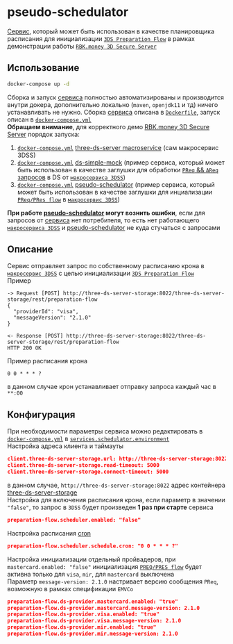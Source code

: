 # pseudo-schedulator
[Сервис](https://github.com/rbkmoney/three-ds-server-compose/blob/master/pseudo-schedulator/pom.xml), который может быть использован в качестве планировщика расписания для инициализации [`3DS Preparation Flow`](https://github.com/rbkmoney/three-ds-server-compose/blob/master/docs/EMVCo_Protocol_and_Core_Functions_Specification_v2.2.0.pdf) в рамках демонстрации работы [`RBK.money 3D Secure Server`](https://github.com/rbkmoney/three-ds-server)  
## Использование
```bash
docker-compose up -d
```
Cборка и запуск [сервиса](https://github.com/rbkmoney/three-ds-server-compose/blob/master/pseudo-schedulator/pom.xml) полностью автоматизированы и производится внутри докера, дополнительно локально (`maven`, `openjdk11` и тд) ничего устанавливать не нужно. Сборка [сервиса](https://github.com/rbkmoney/three-ds-server-compose/blob/master/pseudo-schedulator/pom.xml) описана в [`Dockerfile`](https://github.com/rbkmoney/three-ds-server-compose/blob/master/pseudo-schedulator/Dockerfile), запуск описан в [`docker-compose.yml`](https://github.com/rbkmoney/three-ds-server-compose/blob/master/pseudo-schedulator/docker-compose.yml)  
**Обращаем внимание**, для корректного демо [RBK.money 3D Secure Server](https://github.com/rbkmoney/three-ds-server) порядок запуска:  
1. [`docker-compose.yml`](https://github.com/rbkmoney/three-ds-server-compose/blob/master/docker-compose.yml) [three-ds-server macroservice](https://github.com/rbkmoney/three-ds-server-compose#three-ds-server-compose) (сам макросервис 3DSS)
2. [`docker-compose.yml`](https://github.com/rbkmoney/three-ds-server-compose/blob/master/ds-simple-mock/docker-compose.yml) [ds-simple-mock](https://github.com/rbkmoney/three-ds-server-compose/tree/master/ds-simple-mock#ds-simple-mock) (пример сервиса, который может быть использован в качестве заглушки для обработки [`PReq` && `AReq` запросов](https://github.com/rbkmoney/three-ds-server-compose/blob/master/docs/EMVCo_Protocol_and_Core_Functions_Specification_v2.2.0.pdf) в DS от [`макросервиса 3DSS`](https://github.com/rbkmoney/three-ds-server-compose#three-ds-server-compose))
3. [`docker-compose.yml`](https://github.com/rbkmoney/three-ds-server-compose/blob/master/pseudo-schedulator/docker-compose.yml) [pseudo-schedulator](https://github.com/rbkmoney/three-ds-server-compose/tree/master/pseudo-schedulator#pseudo-schedulator) (пример сервиса, который может быть использован в качестве заглушки для инциализации [`PReq/PRes flow`](https://github.com/rbkmoney/three-ds-server-compose/blob/master/docs/EMVCo_Protocol_and_Core_Functions_Specification_v2.2.0.pdf) в [`макросервис 3DSS`](https://github.com/rbkmoney/three-ds-server-compose#three-ds-server-compose))

**При работе [pseudo-schedulator](https://github.com/rbkmoney/three-ds-server-compose/tree/master/pseudo-schedulator) могут вознить ошибки**, если для запросов от [сервиса](https://github.com/rbkmoney/three-ds-server-compose/blob/master/pseudo-schedulator/pom.xml) нет потребителя, то есть нет работающего [`макросервиса 3DSS`](https://github.com/rbkmoney/three-ds-server-compose) и [pseudo-schedulator](https://github.com/rbkmoney/three-ds-server-compose/tree/master/pseudo-schedulator) не куда стучаться с запросами  
## Описание
Сервис отправляет запрос по собственному расписанию крона в [`макросервис 3DSS`](https://github.com/rbkmoney/three-ds-server-compose) с целью инициализации [`3DS Preparation Flow`](https://github.com/rbkmoney/three-ds-server-compose/blob/master/docs/EMVCo_Protocol_and_Core_Functions_Specification_v2.2.0.pdf)  
Пример 
```
-> Request [POST] http://three-ds-server-storage:8022/three-ds-server-storage/rest/preparation-flow
{
  "providerId": "visa",
  "messageVersion": "2.1.0"
}

<- Response [POST] http://three-ds-server-storage:8022/three-ds-server-storage/rest/preparation-flow
HTTP 200 OK
```
Пример расписания крона
```
0 0 * * * ?
```
в данном случае крон устанавливает отправку запроса каждый час в ```**:00```  
## Конфигурация
При необходимости параметры сервиса можно редактировать в [`docker-compose.yml`](https://github.com/rbkmoney/three-ds-server-compose/blob/master/pseudo-schedulator/docker-compose.yml) в [`services.schedulator.environment`](https://github.com/rbkmoney/three-ds-server-compose/blob/master/pseudo-schedulator/docker-compose.yml#L10)  
Настройка адреса клиента и таймауты
```json
client.three-ds-server-storage.url: http://three-ds-server-storage:8022/three-ds-server-storage/rest/preparation-flow
client.three-ds-server-storage.read-timeout: 5000
client.three-ds-server-storage.connect-timeout: 5000
```
в данном случае, `http://three-ds-server-storage:8022` адрес контейнера [three-ds-server-storage](https://github.com/rbkmoney/three-ds-server-compose/blob/217511fd6f0c162b69c9d293cc83f4cadded9163/docker-compose.yml#L19)  
Настройка для включения расписания крона, если параметр в значении `"false"`, то запрос в `3DSS` будет произведен **1 раз при старте** сервиса
```json
preparation-flow.scheduler.enabled: "false"
```
Настройка расписания [cron](https://www.freeformatter.com/cron-expression-generator-quartz.html)
```json
preparation-flow.scheduler.schedule.cron: "0 0 * * * ?"
```
Настройка инициализации отдельный пройвадеров, при `mastercard.enabled: "false"` инициализация [`PREQ/PRES flow`](https://github.com/rbkmoney/three-ds-server-compose/blob/master/docs/EMVCo_Protocol_and_Core_Functions_Specification_v2.2.0.pdf) будет активна только для `visa`, `mir`, для `mastercard` выключена  
Параметр `message-version: 2.1.0` настривает версию сообщения `PReq`, возможную в рамках спецификации `EMVCo`
```json
preparation-flow.ds-provider.mastercard.enabled: "true"
preparation-flow.ds-provider.mastercard.message-version: 2.1.0      
preparation-flow.ds-provider.visa.enabled: "true"
preparation-flow.ds-provider.visa.message-version: 2.1.0
preparation-flow.ds-provider.mir.enabled: "true"
preparation-flow.ds-provider.mir.message-version: 2.1.0
```
